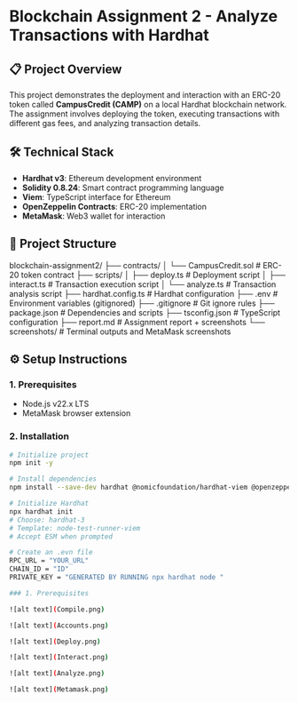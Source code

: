 # Blockchain Assignment 2 - Analyze Transactions with Hardhat

## 📋 Project Overview
This project demonstrates the deployment and interaction with an ERC-20 token called **CampusCredit (CAMP)** on a local Hardhat blockchain network. The assignment involves deploying the token, executing transactions with different gas fees, and analyzing transaction details.

## 🛠️ Technical Stack
- **Hardhat v3**: Ethereum development environment  
- **Solidity 0.8.24**: Smart contract programming language  
- **Viem**: TypeScript interface for Ethereum  
- **OpenZeppelin Contracts**: ERC-20 implementation  
- **MetaMask**: Web3 wallet for interaction  

## 📁 Project Structure
blockchain-assignment2/
├── contracts/
│ └── CampusCredit.sol # ERC-20 token contract
├── scripts/
│ ├── deploy.ts # Deployment script
│ ├── interact.ts # Transaction execution script
│ └── analyze.ts # Transaction analysis script
├── hardhat.config.ts # Hardhat configuration
├── .env # Environment variables (gitignored)
├── .gitignore # Git ignore rules
├── package.json # Dependencies and scripts
├── tsconfig.json # TypeScript configuration
├── report.md # Assignment report + screenshots
└── screenshots/ # Terminal outputs and MetaMask screenshots


## ⚙️ Setup Instructions

### 1. Prerequisites
- Node.js v22.x LTS  
- MetaMask browser extension  

### 2. Installation
```bash
# Initialize project
npm init -y

# Install dependencies
npm install --save-dev hardhat @nomicfoundation/hardhat-viem @openzeppelin/contracts dotenv

# Initialize Hardhat
npx hardhat init
# Choose: hardhat-3
# Template: node-test-runner-viem
# Accept ESM when prompted

# Create an .evn file 
RPC_URL = "YOUR_URL"
CHAIN_ID = "ID"
PRIVATE_KEY = "GENERATED BY RUNNING npx hardhat node "

### 1. Prerequisites

![alt text](Compile.png)

![alt text](Accounts.png)

![alt text](Deploy.png)

![alt text](Interact.png)

![alt text](Analyze.png)

![alt text](Metamask.png)